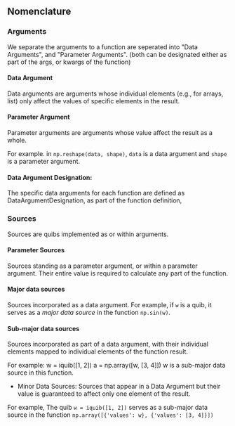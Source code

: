 ## Nomenclature


### Arguments

We separate the arguments to a function are seperated into "Data Arguments", and "Parameter Arguments".
(both can be designated either as part of the args, or kwargs of the function)

#### Data Argument 
Data arguments are arguments whose individual elements (e.g., for arrays, list) only affect the values of 
specific elements in the result. 

#### Parameter Argument
Parameter arguments are arguments whose value affect the result as a whole.

For example. in `np.reshape(data, shape)`, `data` is a data argument and `shape` is a 
parameter argument.  

#### Data Argument Designation: 
The specific data arguments for each function are defined as DataArgumentDesignation, 
as part of the function definition, 

### Sources

Sources are quibs implemented as or within arguments.

#### Parameter Sources
Sources standing as a parameter argument, or within a parameter argument.
Their entire value is required to calculate any part of the function.

#### Major data sources
Sources incorporated as a data argument. 
For example, if `w` is a quib, it serves as a _major data source_ in the function 
`np.sin(w)`. 

#### Sub-major data sources
Sources incorporated as part of a data argument, with their individual elements mapped 
to individual elements of the function result.

For example:
w = iquib([1, 2])
a = np.array([w, [3, 4]])
w is a sub-major data source in this function.
 
* Minor Data Sources: 
Sources that appear in a Data Argument but their value is guaranteed to affect only one element of the result.

For example, The quib `w = iquib([1, 2])` serves as a sub-major data source in the function
`np.array([{'values': w}, {'values': [3, 4]}])`
